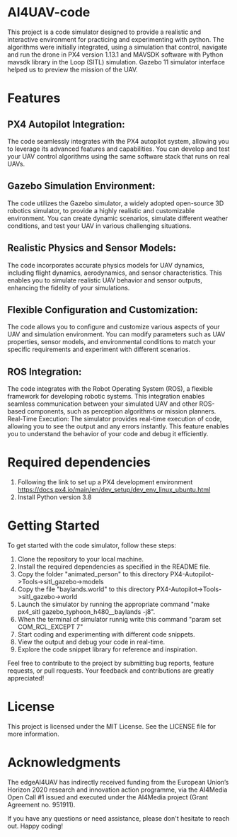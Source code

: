 # AI4UAV-code
This project is a code simulator designed to provide a realistic and interactive environment for practicing and experimenting with python. The algorithms were initially integrated, using a simulation that control, navigate and run the drone in PX4 version 1.13.1 and MAVSDK software with Python mavsdk library in the Loop (SITL) simulation. Gazebo 11 simulator interface helped us to preview the mission of the UAV.

# Features
## PX4 Autopilot Integration:
The code seamlessly integrates with the PX4 autopilot system, allowing you to leverage its advanced features and capabilities. You can develop and test your UAV control algorithms using the same software stack that runs on real UAVs.
## Gazebo Simulation Environment:
The code utilizes the Gazebo simulator, a widely adopted open-source 3D robotics simulator, to provide a highly realistic and customizable environment. You can create dynamic scenarios, simulate different weather conditions, and test your UAV in various challenging situations.
## Realistic Physics and Sensor Models:
The code incorporates accurate physics models for UAV dynamics, including flight dynamics, aerodynamics, and sensor characteristics. This enables you to simulate realistic UAV behavior and sensor outputs, enhancing the fidelity of your simulations.
## Flexible Configuration and Customization:
The code allows you to configure and customize various aspects of your UAV and simulation environment. You can modify parameters such as UAV properties, sensor models, and environmental conditions to match your specific requirements and experiment with different scenarios.
## ROS Integration: 
The code integrates with the Robot Operating System (ROS), a flexible framework for developing robotic systems. This integration enables seamless communication between your simulated UAV and other ROS-based components, such as perception algorithms or mission planners.
Real-Time Execution: The simulator provides real-time execution of code, allowing you to see the output and any errors instantly. This feature enables you to understand the behavior of your code and debug it efficiently.

# Required dependencies
1. Following the link to set up a PX4 development environment https://docs.px4.io/main/en/dev_setup/dev_env_linux_ubuntu.html
2. Install Python version 3.8


# Getting Started
To get started with the code simulator, follow these steps:
1. Clone the repository to your local machine.
2. Install the required dependencies as specified in the README file.
3. Copy the folder "animated_person" to this directory PX4-Autopilot->Tools->sitl_gazebo->models
4. Copy the file "baylands.world" to this directory PX4-Autopilot->Tools->sitl_gazebo->world
5. Launch the simulator by running the appropriate command "make px4_sitl gazebo_typhoon_h480__baylands -j8".
6. When the terminal of simulator runnig write this command "param set COM_RCL_EXCEPT 7"
7. Start coding and experimenting with different code snippets.
8. View the output and debug your code in real-time.
9. Explore the code snippet library for reference and inspiration.

Feel free to contribute to the project by submitting bug reports, feature requests, or pull requests. Your feedback and contributions are greatly appreciated!

# License
This project is licensed under the MIT License. See the LICENSE file for more information.

# Acknowledgments
The edgeAI4UAV has indirectly received funding from the European Union’s Horizon 2020 research and innovation action programme, via the AI4Media Open Call #1 issued and executed under the AI4Media project (Grant Agreement no. 951911).

If you have any questions or need assistance, please don't hesitate to reach out. Happy coding!
